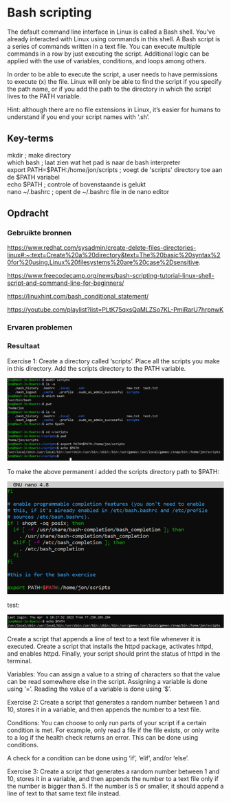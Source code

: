 # Bash scripting
The default command line interface in Linux is called a Bash shell. You’ve already interacted with Linux using commands in this shell.
A Bash script is a series of commands written in a text file. You can execute multiple commands in a row by just executing the script.
Additional logic can be applied with the use of variables, conditions, and loops among others.

In order to be able to execute the script, a user needs to have permissions to execute (x) the file.
Linux will only be able to find the script if you specify the path name, or if you add the path to the directory in which the script lives to the PATH variable.

Hint: although there are no file extensions in Linux, it’s easier for humans to understand if you end your script names with ‘.sh’.

## Key-terms

mkdir ; make directory  
which bash ; laat zien wat het pad is naar de bash interpreter  
export PATH=$PATH:/home/jon/scripts ; voegt de 'scripts' directory toe aan de $PATH variabel  
echo $PATH ; controle of bovenstaande is gelukt  
nano ~/.bashrc ; opent de ~/.bashrc file in de nano editor  

## Opdracht
### Gebruikte bronnen

https://www.redhat.com/sysadmin/create-delete-files-directories-linux#:~:text=Create%20a%20directory&text=The%20basic%20syntax%20for%20using,Linux%20filesystems%20are%20case%2Dsensitive.

https://www.freecodecamp.org/news/bash-scripting-tutorial-linux-shell-script-and-command-line-for-beginners/

https://linuxhint.com/bash_conditional_statement/

https://youtube.com/playlist?list=PLtK75qxsQaMLZSo7KL-PmiRarU7hrpnwK

### Ervaren problemen


### Resultaat

Exercise 1:
Create a directory called ‘scripts’. Place all the scripts you make in this directory.
Add the scripts directory to the PATH variable.

![Alt text](../00_includes/Bashex1.1.PNG)

To make the above permanent i added the scripts directory path to $PATH: 

![Alt text](../00_includes/Bashex1.2.PNG)

test:

![Alt text](../00_includes/Bash1.test.PNG)

Create a script that appends a line of text to a text file whenever it is executed.
Create a script that installs the httpd package, activates httpd, and enables httpd. Finally, your script should print the status of httpd in the terminal.

Variables:
You can assign a value to a string of characters so that the value can be read somewhere else in the script.
Assigning a variable is done using ‘=’.
Reading the value of a variable is done using ‘$<insert variable name here>’.

Exercise 2:
Create a script that generates a random number between 1 and 10, stores it in a variable, and then appends the number to a text file.

Conditions:
You can choose to only run parts of your script if a certain condition is met. For example, only read a file if the file exists, or only write to a log if the health check returns an error. This can be done using conditions.

A check for a condition can be done using ‘if’, ‘elif’, and/or ‘else’.

Exercise 3:
Create a script that generates a random number between 1 and 10, stores it in a variable, and then appends the number to a text file only if the number is bigger than 5. If the number is 5 or smaller, it should append a line of text to that same text file instead.
